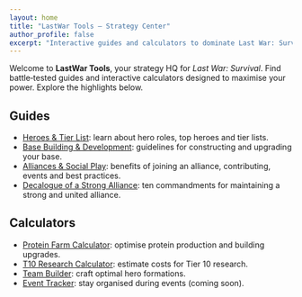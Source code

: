 ```yaml
---
layout: home
title: "LastWar Tools – Strategy Center"
author_profile: false
excerpt: "Interactive guides and calculators to dominate Last War: Survival"
---
```


Welcome to **LastWar Tools**, your strategy HQ for *Last War: Survival*. Find battle‑tested guides and interactive calculators designed to maximise your power. Explore the highlights below.

## Guides

- [Heroes & Tier List](/pages/heroes.html): learn about hero roles, top heroes and tier lists.
- [Base Building & Development](/pages/base-building.html): guidelines for constructing and upgrading your base.
- [Alliances & Social Play](/pages/alliances.html): benefits of joining an alliance, contributing, events and best practices.
- [Decalogue of a Strong Alliance](/pages/rules.html): ten commandments for maintaining a strong and united alliance.

## Calculators

- [Protein Farm Calculator](/pages/protein-farm-calculator.html): optimise protein production and building upgrades.
- [T10 Research Calculator](/pages/T10-calculator.html): estimate costs for Tier 10 research.
- [Team Builder](/pages/team-builder.html): craft optimal hero formations.
- [Event Tracker](/pages/event-tracker.html): stay organised during events (coming soon).
